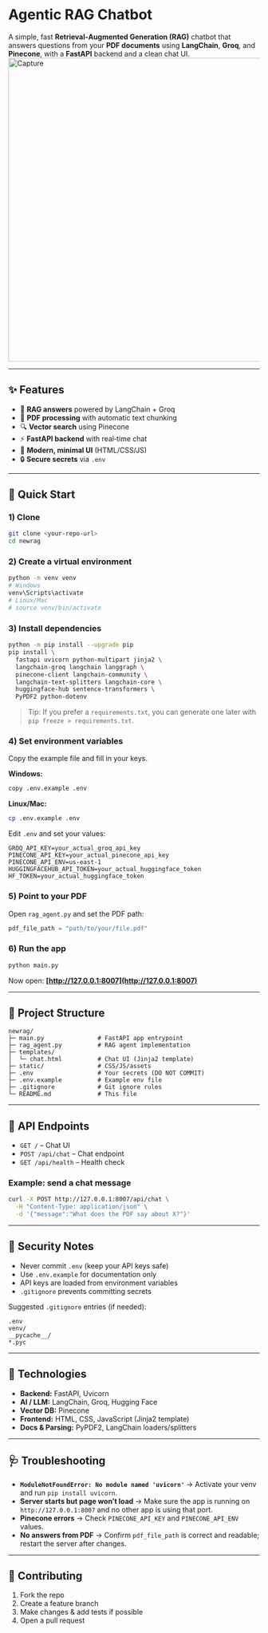 # Agentic RAG Chatbot

A simple, fast **Retrieval‑Augmented Generation (RAG)** chatbot that answers questions from your **PDF documents** using **LangChain**, **Groq**, and **Pinecone**, with a **FastAPI** backend and a clean chat UI.
<img width="1299" height="609" alt="Capture" src="https://github.com/user-attachments/assets/c7d33a4a-a76f-4573-89ab-9e37677ddcc6" />

---

## ✨ Features

* 🤖 **RAG answers** powered by LangChain + Groq
* 📄 **PDF processing** with automatic text chunking
* 🔍 **Vector search** using Pinecone
* ⚡ **FastAPI backend** with real‑time chat
* 💬 **Modern, minimal UI** (HTML/CSS/JS)
* 🔒 **Secure secrets** via `.env`

---

## 🚀 Quick Start

### 1) Clone

```bash
git clone <your-repo-url>
cd newrag
```

### 2) Create a virtual environment

```bash
python -m venv venv
# Windows
venv\Scripts\activate
# Linux/Mac
# source venv/bin/activate
```

### 3) Install dependencies

```bash
python -m pip install --upgrade pip
pip install \
  fastapi uvicorn python-multipart jinja2 \
  langchain-groq langchain langgraph \
  pinecone-client langchain-community \
  langchain-text-splitters langchain-core \
  huggingface-hub sentence-transformers \
  PyPDF2 python-dotenv
```

> Tip: If you prefer a `requirements.txt`, you can generate one later with `pip freeze > requirements.txt`.

### 4) Set environment variables

Copy the example file and fill in your keys.

**Windows:**

```bash
copy .env.example .env
```

**Linux/Mac:**

```bash
cp .env.example .env
```

Edit `.env` and set your values:

```env
GROQ_API_KEY=your_actual_groq_api_key
PINECONE_API_KEY=your_actual_pinecone_api_key
PINECONE_API_ENV=us-east-1
HUGGINGFACEHUB_API_TOKEN=your_actual_huggingface_token
HF_TOKEN=your_actual_huggingface_token
```

### 5) Point to your PDF

Open `rag_agent.py` and set the PDF path:

```python
pdf_file_path = "path/to/your/file.pdf"
```

### 6) Run the app

```bash
python main.py
```

Now open: **[http://127.0.0.1:8007](http://127.0.0.1:8007)**

---

## 🧭 Project Structure

```
newrag/
├─ main.py               # FastAPI app entrypoint
├─ rag_agent.py          # RAG agent implementation
├─ templates/
│  └─ chat.html          # Chat UI (Jinja2 template)
├─ static/               # CSS/JS/assets
├─ .env                  # Your secrets (DO NOT COMMIT)
├─ .env.example          # Example env file
├─ .gitignore            # Git ignore rules
└─ README.md             # This file
```

---

## 🧪 API Endpoints

* `GET /` – Chat UI
* `POST /api/chat` – Chat endpoint
* `GET /api/health` – Health check

### Example: send a chat message

```bash
curl -X POST http://127.0.0.1:8007/api/chat \
  -H "Content-Type: application/json" \
  -d '{"message":"What does the PDF say about X?"}'
```

---

## 🔐 Security Notes

*  Never commit `.env` (keep your API keys safe)
*  Use `.env.example` for documentation only
*  API keys are loaded from environment variables
*  `.gitignore` prevents committing secrets

Suggested `.gitignore` entries (if needed):

```
.env
venv/
__pycache__/
*.pyc
```

---

## 🧰 Technologies

* **Backend:** FastAPI, Uvicorn
* **AI / LLM:** LangChain, Groq, Hugging Face
* **Vector DB:** Pinecone
* **Frontend:** HTML, CSS, JavaScript (Jinja2 template)
* **Docs & Parsing:** PyPDF2, LangChain loaders/splitters

---

## 🩺 Troubleshooting

* **`ModuleNotFoundError: No module named 'uvicorn'`** → Activate your venv and run `pip install uvicorn`.
* **Server starts but page won’t load** → Make sure the app is running on `http://127.0.0.1:8007` and no other app is using that port.
* **Pinecone errors** → Check `PINECONE_API_KEY` and `PINECONE_API_ENV` values.
* **No answers from PDF** → Confirm `pdf_file_path` is correct and readable; restart the server after changes.

---

## 🤝 Contributing

1. Fork the repo
2. Create a feature branch
3. Make changes & add tests if possible
4. Open a pull request


